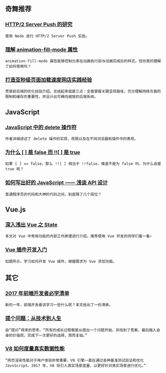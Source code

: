 
## 奇舞推荐

### [HTTP/2 Server Push 的研究](http://www.alloyteam.com/2017/01/http2-server-push-research/)

    使用 Node 进行 HTTP/2 Server Push 实验。

### [理解 animation-fill-mode 属性](http://www.w3cplus.com/css3/understanding-css-animation-fill-mode-property.html)

    animation-fill-mode 属性能够控制元素在动画执行前与动画完成后的样式。但你真的理解了如何使用吗？

### [打造亚秒级页面加载速度网店实践经验](http://www.infoq.com/cn/articles/practice-of-create-a-sub-page-loading-speed-shop)

    贯穿前后端的优化经验介绍。总结起来就是三点：全面掌握关键呈现路径，充分理解网络方面的限制和缓存的重要性，并设计出可横向缩放的后端系统。

## JavaScript

### [JavaScript 中的 delete 操作符](http://justjavac.com/javascript/2013/04/04/understanding-delete-in-javascript.html)

    作者详细讲述了 delete 操作的实现、局限以及在不同浏览器和插件中的表现。

### [为什么 [ ] 是 false 而 !![ ] 是 true](https://www.h5jun.com/post/why-false-why-true.html)

    如果 [ ] == false，那么 !![ ] 相当于 !!false，难道不是为 false 吗，为什么会是 true 呢？

### [如何写出好的 JavaScript —— 浅谈 API 设计](https://www.h5jun.com/post/how-to-write-better-js-code.html)

    普通程序员的代码和大神的代码之间，到底隔了几个段位？

## Vue.js

### [深入浅出 Vue 之 State](https://github.com/berwin/Blog/issues/13)

    本文对 Vue 中常用功能的内部工作原理进行介绍，推荐使用 Vue 开发的同学们看一看~

### [Vue 插件开发入门](https://gold.xitu.io/post/586e1874ac502e12d63c4c1a)

    如题所示，学习如何开发 Vue 插件，根据需求为 Vue 添加功能。

## 其它

### [2017 年前端开发者必学清单](http://zcfy.cc/article/what-to-learn-in-2017-if-you-re-a-frontend-developer-2210.html)

    新的一年，前端开发者该学习一些什么呢？本文给出了一份清单。

### [提个问题：从技术到人生](http://mindwind.me/blog/2017/01/02/%E6%8F%90%E4%B8%AA%E9%97%AE%E9%A2%98-%E4%BB%8E%E6%8A%80%E6%9C%AF%E5%88%B0%E4%BA%BA%E7%94%9F.html)

    由“提问”得来的思考。“所有的成长过程都是从提出一个问题开始，并找到了答案，最后融入自身的价值观，完成下一次更好的选择，周而复始。”

### [V8 如何度量真实数据性能](http://www.infoq.com/cn/news/2017/01/V8-measure-performance-data)

    “网页渲染性能对于用户体验非常重要，V8 引擎一直在通过各种基准测试验证和优化 JavsScript。2017 年，V8 将引入真实场景度量，以更好针对真实场景进行优化。”

